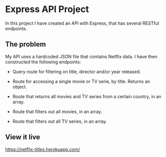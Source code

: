 # Express API Project

In this project I have created an API with Express, that has several RESTful endpoints.

## The problem

My API uses a hardcoded JSON file that contains Netflix data. I have then constructed the following endpoints:

- Query route for filtering on title, director and/or year released.

- Route for accessing a single movie or TV serie, by title. Returns an object.

- Route that returns all movies and TV series from a certain country, in an array.

- Route that filters out all movies, in an array.

- Route that filters out all TV series, in an array.


## View it live

https://netflix-titles.herokuapp.com/


